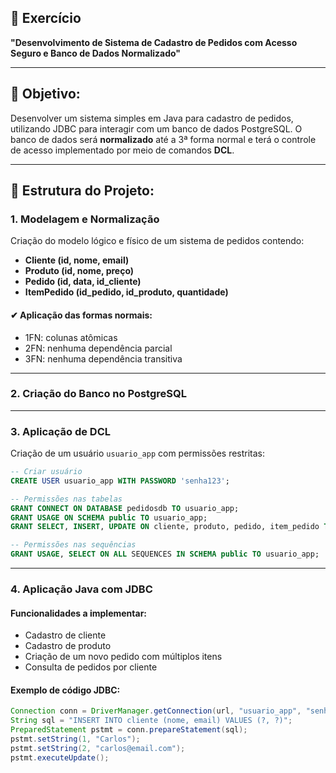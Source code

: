 ## 🧾 Exercício

**"Desenvolvimento de Sistema de Cadastro de Pedidos com Acesso Seguro e Banco de Dados Normalizado"**

---

## 🎯 Objetivo:

Desenvolver um sistema simples em Java para cadastro de pedidos, utilizando JDBC para interagir com um banco de dados PostgreSQL. O banco de dados será **normalizado** até a 3ª forma normal e terá o controle de acesso implementado por meio de comandos **DCL**.

---

## 🧱 Estrutura do Projeto:

### 1. **Modelagem e Normalização**

Criação do modelo lógico e físico de um sistema de pedidos contendo:

* **Cliente (id, nome, email)**
* **Produto (id, nome, preço)**
* **Pedido (id, data, id\_cliente)**
* **ItemPedido (id\_pedido, id\_produto, quantidade)**

#### ✔ Aplicação das formas normais:

* 1FN: colunas atômicas
* 2FN: nenhuma dependência parcial
* 3FN: nenhuma dependência transitiva

---

### 2. **Criação do Banco no PostgreSQL**

<!--
#### Exemplo de estrutura normalizada:

```sql
CREATE TABLE cliente (
    id SERIAL PRIMARY KEY,
    nome TEXT NOT NULL,
    email TEXT NOT NULL
);

CREATE TABLE produto (
    id SERIAL PRIMARY KEY,
    nome TEXT NOT NULL,
    preco NUMERIC(10,2) NOT NULL
);

CREATE TABLE pedido (
    id SERIAL PRIMARY KEY,
    data DATE NOT NULL,
    id_cliente INTEGER REFERENCES cliente(id)
);

CREATE TABLE item_pedido (
    id_pedido INTEGER REFERENCES pedido(id),
    id_produto INTEGER REFERENCES produto(id),
    quantidade INTEGER NOT NULL,
    PRIMARY KEY (id_pedido, id_produto)
);
```
-->
---

### 3. **Aplicação de DCL**

Criação de um usuário `usuario_app` com permissões restritas:

```sql
-- Criar usuário
CREATE USER usuario_app WITH PASSWORD 'senha123';

-- Permissões nas tabelas
GRANT CONNECT ON DATABASE pedidosdb TO usuario_app;
GRANT USAGE ON SCHEMA public TO usuario_app;
GRANT SELECT, INSERT, UPDATE ON cliente, produto, pedido, item_pedido TO usuario_app;

-- Permissões nas sequências
GRANT USAGE, SELECT ON ALL SEQUENCES IN SCHEMA public TO usuario_app;
```

---

### 4. **Aplicação Java com JDBC**

#### Funcionalidades a implementar:

* Cadastro de cliente
* Cadastro de produto
* Criação de um novo pedido com múltiplos itens
* Consulta de pedidos por cliente

#### Exemplo de código JDBC:

```java
Connection conn = DriverManager.getConnection(url, "usuario_app", "senha123");
String sql = "INSERT INTO cliente (nome, email) VALUES (?, ?)";
PreparedStatement pstmt = conn.prepareStatement(sql);
pstmt.setString(1, "Carlos");
pstmt.setString(2, "carlos@email.com");
pstmt.executeUpdate();
```

<!--
---

## 📚 Entregáveis

1. Diagrama entidade-relacionamento (ER)
2. Tabelas SQL normalizadas (até 3FN)
3. Script SQL com DCL (criação de usuário e permissões)
4. Código-fonte Java com JDBC (CRUD básico)
5. Relatório explicando:

   * O processo de normalização
   * Justificativa das permissões DCL
   * Funcionalidade do sistema em Java

---

## 💡 Sugestões de Extensões (opcional)

* Interface gráfica (Swing/JavaFX)
* Uso de arquivos `.properties` para configuração de conexão
* Logs de auditoria com triggers
* Separação por camadas (DAO, modelo, etc.)
-->

